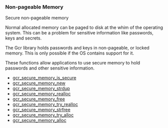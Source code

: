 ### Non-pageable Memory

Secure non-pageable memory

 Normal allocated memory can be paged to disk at the whim of the operating
 system. This can be a problem for sensitive information like passwords, keys
 and secrets.

 The Gcr library holds passwords and keys in non-pageable, or locked memory.
 This is only possible if the OS contains support for it.

 These functions allow applications to use secure memory to hold passwords
 and other sensitive information.

* [gcr_secure_memory_is_secure]()
* [gcr_secure_memory_new]()
* [gcr_secure_memory_strdup]()
* [gcr_secure_memory_realloc]()
* [gcr_secure_memory_free]()
* [gcr_secure_memory_try_realloc]()
* [gcr_secure_memory_strfree]()
* [gcr_secure_memory_try_alloc]()
* [gcr_secure_memory_alloc]()
